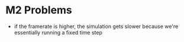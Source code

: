 # M2 Problems
- if the framerate is higher, the simulation gets slower because we're essentially running a fixed time step